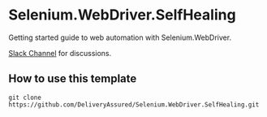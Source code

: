 # Selenium.WebDriver.SelfHealing

Getting started guide to web automation with Selenium.WebDriver.

[Slack Channel](https://seleniumwebdr-iyp7923.slack.com/archives/C03MXU6M1B8) for discussions.

## How to use this template

```shell
git clone https://github.com/DeliveryAssured/Selenium.WebDriver.SelfHealing.git
```

